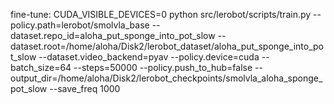 fine-tune: 
CUDA_VISIBLE_DEVICES=0 python src/lerobot/scripts/train.py   --policy.path=lerobot/smolvla_base   --dataset.repo_id=aloha_put_sponge_into_pot_slow   --dataset.root=/home/aloha/Disk2/lerobot_dataset/aloha_put_sponge_into_pot_slow   --dataset.video_backend=pyav   --policy.device=cuda   --batch_size=64   --steps=50000   --policy.push_to_hub=false   --output_dir=/home/aloha/Disk2/lerobot_checkpoints/smolvla_aloha_sponge_pot_slow --save_freq 1000



